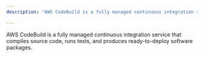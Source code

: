 ```yaml
---
description: "AWS CodeBuild is a fully managed continuous integration service that compiles source code, runs tests, and produces ready-to-deploy software packages."

---
```

AWS CodeBuild is a fully managed continuous integration service that compiles source code, runs tests, and produces ready-to-deploy software packages.
